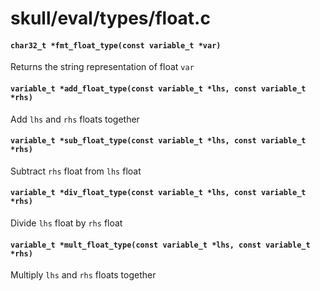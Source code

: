 # skull/eval/types/float.c

#### `char32_t *fmt_float_type(const variable_t *var)`
Returns the string representation of float `var`

#### `variable_t *add_float_type(const variable_t *lhs, const variable_t *rhs)`
Add `lhs` and `rhs` floats together

#### `variable_t *sub_float_type(const variable_t *lhs, const variable_t *rhs)`
Subtract `rhs` float from `lhs` float

#### `variable_t *div_float_type(const variable_t *lhs, const variable_t *rhs)`
Divide `lhs` float by `rhs` float

#### `variable_t *mult_float_type(const variable_t *lhs, const variable_t *rhs)`
Multiply `lhs` and `rhs` floats together


